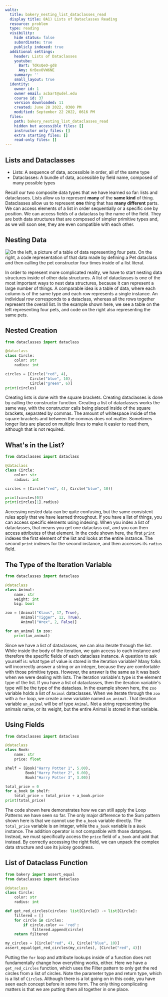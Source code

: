 ```yaml
---
waltz:
  title: bakery_nesting_list_dataclasses_read
  display title: 8A1) Lists of Dataclasses Reading
  resource: problem
  type: reading
  visibility:
    hide status: false
    subordinate: true
    publicly indexed: true
  additional settings:
    header: Lists of Dataclasses
    youtube:
      Bart: TdKsQeO-gd8
      Amy: KrBevOVW6NE
    summary: ''
    small_layout: true
  identity:
    owner id: 1
    owner email: acbart@udel.edu
    course id: 37
    version downloaded: 11
    created: June 28 2022, 0300 PM
    modified: September 22 2022, 0616 PM
  files:
    path: bakery_nesting_list_dataclasses_read
    hidden but accessible files: []
    instructor only files: []
    extra starting files: []
    read-only files: []
---
```

## Lists and Dataclasses

* Lists: A sequence of data, accessible in order, all of the same type
* Dataclasses: A bundle of data, accessible by field name, composed of many possible types

Recall our two composite data types that we have learned so far: lists and dataclasses.
Lists allow us to represent **many** of the **same kind** of thing.
Dataclasses allow us to represent **one** thing that has **many different** parts.
We can access elements of a list in order sequentially or a specific one by position.
We can access fields of a dataclass by the name of the field.
They are both data structures that are composed of simpler primitive types and, as we will soon see, they are even compatible with each other.

## Nesting Data

![On the left, a picture of a table of data representing four pets. On the right, a code representation of that data made by defining a Pet dataclass and then calling the pet constructor four times inside of a list literal.](bakery_nesting_list_dataclasses_tabular_code.png)

In order to represent more complicated reality, we have to start nesting data structures inside of other data structures.
A list of dataclasses is one of the most important ways to nest data structures, because it can represent a large number of things.
A comparable idea is a table of data, where each column is of the same type and each row represents a single instance.
An individual row corresponds to a dataclass, whereas all the rows together represent the overall list.
In the example shown here, we see a table on the left representing four pets, and code on the right also representing the same pets.

## Nested Creation

```python nested_creation
from dataclasses import dataclass

@dataclass
class Circle:
    color: str
    radius: int

circles = [Circle("red", 4),
           Circle("blue", 10),
           Circle("green", 6)]
print(circles)
```

Creating lists is done with the square brackets.
Creating dataclasses is done by calling the constructor function.
Creating a list of dataclasses works the same way, with the constructor calls being placed inside of the square brackets, separated by commas.
The amount of whitespace inside of the square brackets and between the commas does not matter.
Sometimes longer lists are placed on multiple lines to make it easier to read them, although that is not required.

## What's in the List?

```python nested_access
from dataclasses import dataclass

@dataclass
class Circle:
    color: str
    radius: int

circles = [Circle("red", 4), Circle("blue", 10)]

print(circles[0])
print(circles[1].radius)
```

Accessing nested data can be quite confusing, but the same consistent rules apply that we have learned throughout.
If you have a list of things, you can access specific elements using indexing.
When you index a list of dataclasses, that means you get one dataclass out, and you can then access attributes of that element.
In the code shown here, the first `print` indexes the first element of the list and looks at the entire instance.
The second `print` indexes for the second instance, and then accesses its `radius` field.

## The Type of the Iteration Variable

```python iteration_variable
from dataclasses import dataclass

@dataclass
class Animal:
    name: str
    weight: int
    big: bool

zoo = [Animal("Klaus", 17, True),
       Animal("Tigger", 12, True),
       Animal("Wrex", 2, False)]

for an_animal in zoo:
    print(an_animal)
```

Since we have a list of dataclasses, we can also iterate through the list.
While inside the body of the iteration, we gain access to each instance and therefore the specific fields of each dataclass instance.
A question to ask yourself is: what type of value is stored in the iteration variable?
Many folks will incorrectly answer a string or an integer, because they are comfortable with those primitive types.
However, the answer is the same as it was back when we were dealing with lists.
The iteration variable's type is the element type of the list.
If you have a list of dataclasses, then the iteration variable's type will be the type of the dataclass.
In the example shown here, the `zoo` variable holds a list of `Animal` dataclasses. When we iterate through the `zoo`
with a `for` loop, we create a new variable named `an_animal`. That iteration variable `an_animal` will be of type `Animal`.
Not a string representing the animals name, or its weight, but the entire Animal is stored in that variable.

## Using Fields

```python using_fields
from dataclasses import dataclass

@dataclass
class Book:
    name: str
    price: float

shelf = [Book("Harry Potter 1", 5.00),
         Book("Harry Potter 2", 6.00),
         Book("Harry Potter 3", 3.00)]

total_price = 0
for a_book in shelf:
    total_price = total_price + a_book.price
print(total_price)
```

The code shown here demonstrates how we can still apply the Loop Patterns we have seen so far.
The only major difference to the Sum pattern shown here is that we cannot use the `a_book` variable directly.
The `total_price` variable is an integer, while the `a_book` variable is a `Book` instance.
The addition operator is not compatible with those datatypes.
Instead, we must specifically access the `price` field of `a_book` and add that instead.
By correctly accessing the right field, we can unpack the complex data structure and use its juicey goodness.

## List of Dataclass Function

```python example-lod-function
from bakery import assert_equal
from dataclasses import dataclass

@dataclass
class Circle:
    color: str
    radius: int

def get_red_circles(circles: list[Circle]) -> list[Circle]:
    filtered = []
    for circle in circles:
        if circle.color == 'red':
            filtered.append(circle)
    return filtered

my_circles = [Circle("red", 4), Circle("blue", 10)]
assert_equal(get_red_circles(my_circles), [Circle("red", 4)])
```

Putting the `for` loop and attribute lookups inside of a function does not fundamentally change how everything works, either.
Here we have a `get_red_circles` function, which uses the Filter pattern to only get the red circles from a list of circles.
Note the parameter type and return type, which is a list of `Circle`s.
Although there is a lot going on in this code, you have seen each concept before in some form.
The only thing complicating matters is that we are putting them all together in one place.